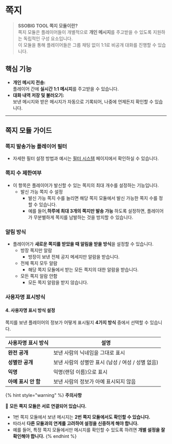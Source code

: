 # 쪽지

> **SSOBIG TOOL 쪽지 모듈이란?**\
> 쪽지 모듈은 플레이어들이 개별적으로 **개인 메시지**를 주고받을 수 있도록 지원하는 독립적인 구성 요소입니다.\
> 이 모듈을 통해 플레이어들은 그룹 채팅 없이 1:1로 비공개 대화를 진행할 수 있습니다.

## 핵심 기능

* **개인 메시지 전송:**\
  플레이어 간에 **실시간 1:1 메시지**를 주고받을 수 있습니다.
* **대화 내역 저장 및 불러오기:**\
  보낸 메시지와 받은 메시지가 자동으로 기록되어, 나중에 언제든지 확인할 수 있습니다.

***

## 쪽지 모듈 가이드

### 쪽지 발송가능 플레이어 필터

* 자세한 필터 설정 방법과 예시는 [필터 시스템](../../undefined-2/undefined-4.md#undefined-4) 페이지에서 확인하실 수 있습니다.

### 쪽지 수 제한여부

* 이 항목은 플레이어가 발신할 수 있는 쪽지의 최대 개수를 설정하는 기능입니다.
  * 발신 가능 쪽지 수 설정
    * 발신 가능 쪽지 수를 늘리면 해당 쪽지 모듈에서 발신 가능한 쪽지 수를 정할 수 있습니다.
    * 예를 들어,**하루에 최대 3개의 쪽지만 발송 가능** 하도록 설정하면, 플레이어가 무분별하게 쪽지를 남발하는 것을 방지할 수 있습니다.

### 알림 방식

* 플레이어가 **새로운 쪽지를 받았을 때 알림을 받을 방식**을 설정할 수 있습니다.
  * 방장 쪽지만 알람
    * 방장이 보낸 전체 공지 메세지만 알람을 받습니다.
  * 전체 쪽지 모두 알람
    * 해당 쪽지 모듈에서 받는 모든 쪽지의 대한 알람을 받습니다.
  * 모든 쪽지 알람 안함
    * 모든 쪽지 알람을 받지 않습니다.

### 사용자명 표시방식

#### **4. 사용자명 표시 방식 설정**

쪽지를 보낸 플레이어의 정보가 어떻게 표시될지 **4가지 방식** 중에서 선택할 수 있습니다.

| **사용자명 표시 방식** | **설명**                          |
| -------------- | ------------------------------- |
| **완전 공개**      | 보낸 사람의 닉네임을 그대로 표시              |
| **성별만 공개**     | 보낸 사람의 성별만 표시 (남성 / 여성 / 성별 없음) |
| **익명**         | 익명(랜덤 이름)으로 표시                  |
| **아예 표시 안 함**  | 보낸 사람의 정보가 아예 표시되지 않음           |



{% hint style="warning" %}
**주의사항**

🔴 **모든 쪽지 모듈은 서로 연결되어 있습니다.**

* 1번 쪽지 모듈에서 보낸 메시지는 **2번 쪽지 모듈에서도 확인할 수 있습니다.**
* 따라서 **다른 모듈과의 연계를 고려하여 설정을 신중하게 해야 합니다.**
* 예를 들어, 특정 쪽지 모듈에서만 메시지를 확인할 수 있도록 하려면 **개별 설정을 잘 확인해야 합니다.**
{% endhint %}

